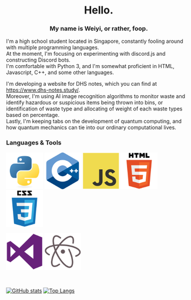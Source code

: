 # <h1 align="center">Hello.</h1>

### <h3 align="center">My name is Weiyi, or rather, foop.</h3>

I'm a high school student located in Singapore, constantly fooling around with multiple programming languages. <br>
At the moment, I'm focusing on experimenting with discord.js and constructing Discord bots. <br>
I'm comfortable with Python 3, and I'm somewhat proficient in HTML, Javascript, C++, and some other languages.

I'm developing a website for DHS notes, which you can find at https://www.dhs-notes.study/. <br>
Moreover, I'm using AI image recognition algorithms to monitor waste and identify hazardous or suspicious items being thrown into bins, or identification of waste type and allocating of weight of each waste types based on percentage. <br>
Lastly, I'm keeping tabs on the development of quantum computing, and how quantum mechanics can tie into our ordinary computational lives.


### Languages & Tools 
<p>
<a href="https://www.python.org" target="_blank"><img src="https://github.com/devicons/devicon/blob/master/icons/python/python-original.svg" alt="Python" width="100" height="100"></a>
<a href="https://www.cplusplus.org" target="_blank"><img src="https://github.com/devicons/devicon/blob/master/icons/cplusplus/cplusplus-original.svg" alt="C++" width="100" height="100"></a>
<a href="https://developer.mozilla.org/en-US/docs/Web/JavaScript" target="_blank"><img src="https://github.com/devicons/devicon/blob/master/icons/javascript/javascript-original.svg" alt="Javascript" width="100" height="100"></a>
<a href="https://www.html.com" target="_blank"><img src="https://github.com/devicons/devicon/blob/master/icons/html5/html5-original-wordmark.svg" alt="HTML" width="100" height="100"></a>
<a href="https://www.w3.org/Style/CSS/Overview.en.html" target="_blank"><img src="https://github.com/devicons/devicon/blob/master/icons/css3/css3-original-wordmark.svg" alt="CSS" width="100" height="100"></a>
</p>

<p>
<a href="https://code.visualstudio.com" target="_blank"><img src="https://github.com/devicons/devicon/blob/master/icons/visualstudio/visualstudio-plain.svg" alt="Visual Studio Code" width="100" height="100"></a>
<a href="https://www.atom.io" target="_blank"><img src="https://github.com/devicons/devicon/blob/master/icons/atom/atom-original.svg" alt="Atom" width="100" height="100"></a>
</p>

<br>

[![GitHub stats](https://github-readme-stats.vercel.app/api?username=weiyi-m&count_private=true&show_icons=true&theme=dark)](https://github.com/anuraghazra/github-readme-stats)
[![Top Langs](https://github-readme-stats.vercel.app/api/top-langs/?username=weiyi-m&langs_count=7&layout=compact&theme=dark)](https://github.com/anuraghazra/github-readme-stats)
